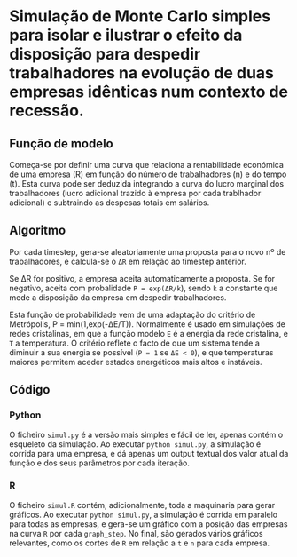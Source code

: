 # Simulação de Monte Carlo simples para isolar e ilustrar o efeito da disposição para despedir trabalhadores na evolução de duas empresas idênticas num contexto de recessão.

## Função de modelo

Começa-se por definir uma curva que relaciona a rentabilidade económica de uma empresa (R) em função do número de trabalhadores (n) e do tempo (t). Esta curva pode ser deduzida integrando a curva do lucro marginal dos trabalhadores (lucro adicional trazido à empresa por cada trablhador adicional) e subtraindo as despesas totais em salários.

## Algoritmo

Por cada timestep, gera-se aleatoriamente uma proposta para o novo nº de trabalhadores, e calcula-se o `ΔR` em relação ao timestep anterior.

Se ΔR for positivo, a empresa aceita automaticamente a proposta. Se for negativo, aceita com probalidade `P = exp(ΔR/k`), sendo `k` a constante que mede a disposição da empresa em despedir trabalhadores.

Esta função de probabilidade vem de uma adaptação do critério de Metrópolis, P = min(1,exp(-ΔE/T)).
Normalmente é usado em simulações de redes cristalinas, em que a função modelo `E` é a energia da rede cristalina, e `T` a temperatura. O critério reflete o facto de que um sistema tende a diminuir a sua energia se possível (`P = 1` se `ΔE < 0`), e que temperaturas maiores permitem aceder estados energéticos mais altos e instáveis.

## Código

### Python
O ficheiro `simul.py` é a versão mais simples e fácil de ler, apenas contém o esqueleto da simulação.
Ao executar `python simul.py`, a simulação é corrida para uma empresa, e dá apenas um output textual dos valor atual da função e dos seus parâmetros por cada iteração.

### R
O ficheiro `simul.R` contém, adicionalmente, toda a maquinaria para gerar gráficos.
Ao executar `python simul.py`, a simulação é corrida em paralelo para todas as empresas, e gera-se um gráfico com a posição das empresas na curva `R` por cada `graph_step`. No final, são gerados vários gráficos relevantes, como os cortes de `R` em relação a `t` e `n` para cada empresa.
